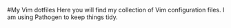 #My Vim dotfiles
Here you will find my collection of Vim configuration files. I am using Pathogen to keep things tidy. 

